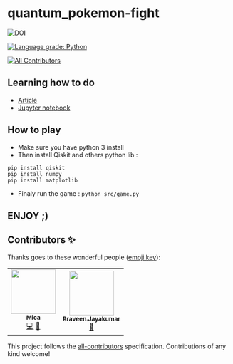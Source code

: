 # quantum_pokemon-fight
<!-- DOI-BADGE:START -->
[![DOI](https://zenodo.org/badge/307622119.svg)](https://zenodo.org/badge/latestdoi/307622119)

<!-- DOI-BADGE:END -->
[![Language grade: Python](https://img.shields.io/lgtm/grade/python/g/mickahell/quantum_pokemon-fight.svg?logo=lgtm&logoWidth=18)](https://lgtm.com/projects/g/mickahell/quantum_pokemon-fight/context:python)
<!-- ALL-CONTRIBUTORS-BADGE:START - Do not remove or modify this section -->
[![All Contributors](https://img.shields.io/badge/all_contributors-2-orange.svg?style=flat-square)](#contributors-)
<!-- ALL-CONTRIBUTORS-BADGE:END -->

## Learning how to do
- [Article](https://fullstackquantumcomputation.tech/blog/post-quantum-pokemon-fight/)
- [Jupyter notebook](https://github.com/mickahell/quantum_pokemon-fight/blob/main/quantum_pokemonFight.ipynb)

## How to play
- Make sure you have python 3 install
- Then install Qiskit and others python lib :
```
pip install qiskit
pip install numpy
pip install matplotlib
```

- Finaly run the game :
```python src/game.py```

## ENJOY ;)

## Contributors ✨

Thanks goes to these wonderful people ([emoji key](https://allcontributors.org/docs/en/emoji-key)):

<!-- ALL-CONTRIBUTORS-LIST:START - Do not remove or modify this section -->
<!-- prettier-ignore-start -->
<!-- markdownlint-disable -->
<table>
  <tr>
    <td align="center"><a href="https://github.com/mickahell"><img src="https://avatars1.githubusercontent.com/u/20951376?v=4?s=100" width="100px;" alt=""/><br /><sub><b>Mica</b></sub></a><br /><a href="https://github.com/mickahell/quantum_pokemon-fight/commits?author=mickahell" title="Code">💻</a> <a href="https://github.com/mickahell/quantum_pokemon-fight/commits?author=mickahell" title="Documentation">📖</a></td>
    <td align="center"><a href="https://sites.google.com/view/praveen91299/home"><img src="https://avatars2.githubusercontent.com/u/35169492?v=4?s=100" width="100px;" alt=""/><br /><sub><b>Praveen Jayakumar</b></sub></a><br /><a href="https://github.com/mickahell/quantum_pokemon-fight/pulls?q=is%3Apr+reviewed-by%3APraveen91299" title="Reviewed Pull Requests">👀</a></td>
  </tr>
</table>

<!-- markdownlint-restore -->
<!-- prettier-ignore-end -->

<!-- ALL-CONTRIBUTORS-LIST:END -->

This project follows the [all-contributors](https://github.com/all-contributors/all-contributors) specification. Contributions of any kind welcome!
